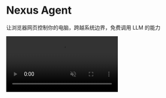 # Nexus Agent

让浏览器网页控制你的电脑，跨越系统边界，免费调用 LLM 的能力

<video muted autoplay controls src="https://github.com/user-attachments/assets/17d127dd-553f-4185-8463-8f6344e36f94" title="项目功能演示"></video>
